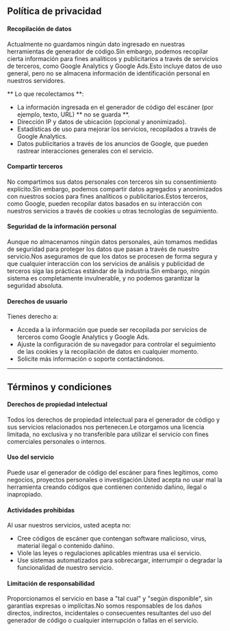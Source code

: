 ## Política de privacidad

#### Recopilación de datos
Actualmente no guardamos ningún dato ingresado en nuestras herramientas de generador de código.Sin embargo, podemos recopilar cierta información para fines analíticos y publicitarios a través de servicios de terceros, como Google Analytics y Google Ads.Esto incluye datos de uso general, pero no se almacena información de identificación personal en nuestros servidores.

** Lo que recolectamos **:
- La información ingresada en el generador de código del escáner (por ejemplo, texto, URL) ** no se guarda **.
- Dirección IP y datos de ubicación (opcional y anonimizado).
- Estadísticas de uso para mejorar los servicios, recopilados a través de Google Analytics.
- Datos publicitarios a través de los anuncios de Google, que pueden rastrear interacciones generales con el servicio.

#### Compartir terceros
No compartimos sus datos personales con terceros sin su consentimiento explícito.Sin embargo, podemos compartir datos agregados y anonimizados con nuestros socios para fines analíticos o publicitarios.Estos terceros, como Google, pueden recopilar datos basados ​​en su interacción con nuestros servicios a través de cookies u otras tecnologías de seguimiento.

#### Seguridad de la información personal
Aunque no almacenamos ningún datos personales, aún tomamos medidas de seguridad para proteger los datos que pasan a través de nuestro servicio.Nos aseguramos de que los datos se procesen de forma segura y que cualquier interacción con los servicios de análisis y publicidad de terceros siga las prácticas estándar de la industria.Sin embargo, ningún sistema es completamente invulnerable, y no podemos garantizar la seguridad absoluta.

#### Derechos de usuario
Tienes derecho a:
- Acceda a la información que puede ser recopilada por servicios de terceros como Google Analytics y Google Ads.
- Ajuste la configuración de su navegador para controlar el seguimiento de las cookies y la recopilación de datos en cualquier momento.
- Solicite más información o soporte contactándonos.

---

## Términos y condiciones

#### Derechos de propiedad intelectual
Todos los derechos de propiedad intelectual para el generador de código y sus servicios relacionados nos pertenecen.Le otorgamos una licencia limitada, no exclusiva y no transferible para utilizar el servicio con fines comerciales personales o internos.

#### Uso del servicio
Puede usar el generador de código del escáner para fines legítimos, como negocios, proyectos personales o investigación.Usted acepta no usar mal la herramienta creando códigos que contienen contenido dañino, ilegal o inapropiado.

#### Actividades prohibidas
Al usar nuestros servicios, usted acepta no:
- Cree códigos de escáner que contengan software malicioso, virus, material ilegal o contenido dañino.
- Viole las leyes o regulaciones aplicables mientras usa el servicio.
- Use sistemas automatizados para sobrecargar, interrumpir o degradar la funcionalidad de nuestro servicio.

#### Limitación de responsabilidad
Proporcionamos el servicio en base a "tal cual" y "según disponible", sin garantías expresas o implícitas.No somos responsables de los daños directos, indirectos, incidentales o consecuentes resultantes del uso del generador de código o cualquier interrupción o fallas en el servicio.